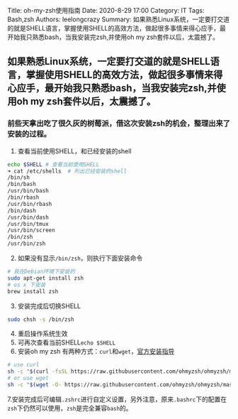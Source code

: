 Title: oh-my-zsh使用指南
Date: 2020-8-29 17:00
Category: IT
Tags: Bash,zsh
Authors: leelongcrazy
Summary: 如果熟悉Linux系统，一定要打交道的就是SHELL语言，掌握使用SHELL的高效方法，做起很多事情来得心应手，最开始我只熟悉bash，当我安装完zsh,并使用oh my zsh套件以后，太震撼了。

## 如果熟悉Linux系统，一定要打交道的就是SHELL语言，掌握使用SHELL的高效方法，做起很多事情来得心应手，最开始我只熟悉bash，当我安装完zsh,并使用oh my zsh套件以后，太震撼了。

### 前些天拿出吃了很久灰的树莓派，借这次安装zsh的机会，整理出来了安装的过程。

1. 查看当前使用SHELL，和已经安装的shell
```bash
echo $SHELL # 查看当前使用SHELL
➜ cat /etc/shells  # 列出已经安装的shell
/bin/sh
/bin/bash
/usr/bin/bash
/bin/rbash
/usr/bin/rbash
/bin/dash
/usr/bin/dash
/usr/bin/tmux
/usr/bin/screen
/bin/zsh
/usr/bin/zsh
```
2. 如果没有显示`/bin/zsh`，则执行下面安装命令
```bash
# 我在Debian环境下安装的
sudo apt-get install zsh
# os x 下安装
brew install zsh
```
3. 安装完成后切换SHELL
```bash
sudo chsh -s /bin/zsh
```
4. 重启操作系统生效
5. 可再次查看当前SHELL`echo $SHELL`
6. 安装oh my zsh 有两种方式：`curl`和`wget`，[官方安装指导](https://github.com/ohmyzsh/ohmyzsh)
```bash
# use curl
sh -c "$(curl -fsSL https://raw.githubusercontent.com/ohmyzsh/ohmyzsh/master/tools/install.sh)"
# or use wget
sh -c "$(wget -O- https://raw.githubusercontent.com/ohmyzsh/ohmyzsh/master/tools/install.sh)"
```
7.安装完成后可编辑`.zshrc`进行自定义设置，另外注意，原来`.bashrc`下的配置在`zsh`下仍然可以使用，`zsh`是完全兼容`bash`的。
